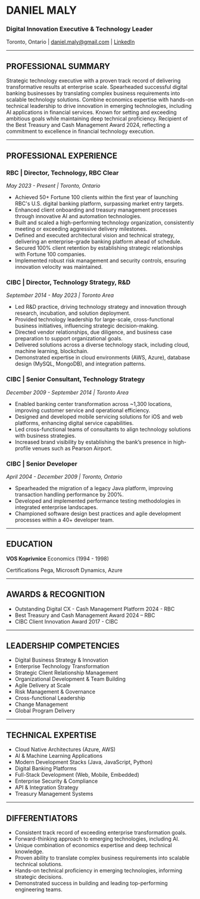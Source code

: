 # DANIEL MALY

### Digital Innovation Executive & Technology Leader

Toronto, Ontario | [daniel.maly@gmail.com](mailto\:daniel.maly@gmail.com) | [LinkedIn](www.linkedin.com/in/danielssonn) 

---

## PROFESSIONAL SUMMARY

Strategic technology executive with a proven track record of delivering transformative results at enterprise scale. Spearheaded successful digital banking businesses by translating complex business requirements into scalable technology solutions. Combine economics expertise with hands-on technical leadership to drive innovation in emerging technologies, including AI applications in financial services. Known for setting and exceeding ambitious goals while maintaining deep technical proficiency. Recipient of the Best Treasury and Cash Management Award 2024, reflecting a commitment to excellence in financial technology execution.

---

## PROFESSIONAL EXPERIENCE

### RBC | Director, Technology, RBC Clear

*May 2023 - Present | Toronto, Ontario*

- Achieved 50+ Fortune 100 clients within the first year of launching RBC's U.S. digital banking platform, surpassing market entry targets.
- Enhanced client onboarding and treasury management processes through innovative AI and automation technologies.
- Built and scaled a high-performing technology organization, consistently meeting or exceeding aggressive delivery milestones.
- Defined and executed architectural vision and technical strategy, delivering an enterprise-grade banking platform ahead of schedule.
- Secured 100% client retention by establishing strategic relationships with Fortune 100 companies.
- Implemented robust risk management and security controls, ensuring innovation velocity was maintained.

### CIBC | Director, Technology Strategy, R&D

*September 2014 - May 2023 | Toronto Area*

- Led R&D practice, driving technology strategy and innovation through research, incubation, and solution deployment.
- Provided technology leadership for large-scale, cross-functional business initiatives, influencing strategic decision-making.
- Directed vendor relationships, due diligence, and business case preparation to support organizational goals.
- Delivered solutions across a diverse technology stack, including cloud, machine learning, blockchain.
- Demonstrated expertise in cloud environments (AWS, Azure), database design (MySQL, MongoDB), and integration patterns.

### CIBC | Senior Consultant, Technology Strategy

*December 2009 - September 2014 | Toronto Area*

- Enabled banking center transformation across \~1,300 locations, improving customer service and operational efficiency.
- Designed and developed mobile servicing solutions for iOS and web platforms, enhancing digital service capabilities.
- Led cross-functional teams of consultants to align technology solutions with business strategies.
- Increased brand visibility by establishing the bank’s presence in high-profile venues such as Pearson Airport.

### CIBC | Senior Developer

*April 2004 - December 2009 | Toronto, Ontario*

- Spearheaded the migration of a legacy Java platform, improving transaction handling performance by 200%.
- Developed and implemented performance testing methodologies in integrated enterprise landscapes.
- Championed software design best practices and agile development processes within a 40+ developer team.

---

## EDUCATION

**VOS Koprivnice**
Economics (1994 - 1998)

Certifications
Pega, Microsoft Dynamics, Azure



---

## AWARDS & RECOGNITION

- Outstanding Digital CX - Cash Management Platform 2024 - RBC 
- Best Treasury and Cash Management Award 2024 – RBC 
- CIBC Client Innovation Award 2017 - CIBC

---

## LEADERSHIP COMPETENCIES

- Digital Business Strategy & Innovation
- Enterprise Technology Transformation
- Strategic Client Relationship Management
- Organizational Development & Team Building
- Agile Delivery at Scale
- Risk Management & Governance
- Cross-functional Leadership
- Change Management
- Global Program Delivery

---

## TECHNICAL EXPERTISE

- Cloud Native Architectures (Azure, AWS)
- AI & Machine Learning Applications
- Modern Development Stacks (Java, JavaScript, Python)
- Digital Banking Platforms
- Full-Stack Development (Web, Mobile, Embedded)
- Enterprise Security & Compliance
- API & Integration Strategy
- Treasury Management Systems

---

## DIFFERENTIATORS

- Consistent track record of exceeding enterprise transformation goals.
- Forward-thinking approach to emerging technologies, including AI.
- Unique combination of economics expertise and deep technical knowledge.
- Proven ability to translate complex business requirements into scalable technical solutions.
- Hands-on technical proficiency in emerging technologies, informing strategic decisions.
- Demonstrated success in building and leading top-performing engineering teams.

